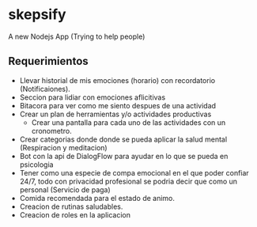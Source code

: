 # skepsify

A new Nodejs App (Trying to help people)

## Requerimientos

* Llevar historial de mis emociones (horario) con recordatorio (Notificaiones).
* Seccion para lidiar con emociones aflicitivas
* Bitacora para ver como me siento despues de una actividad
* Crear un plan de herramientas y/o actividades productivas
  * Crear una pantalla para cada uno de las actividades con un cronometro.
* Crear categorias donde donde se pueda aplicar la salud mental (Respiracion y meditacion)
* Bot con la api de DialogFlow para ayudar en lo que se pueda en psicologia
* Tener como una especie de compa emocional en el que poder confiar 24/7, todo con privacidad profesional se podria decir que como un personal (Servicio de paga)
* Comida recomendada para el estado de animo.
* Creacion de rutinas saludables.
* Creacion de roles en la aplicacion